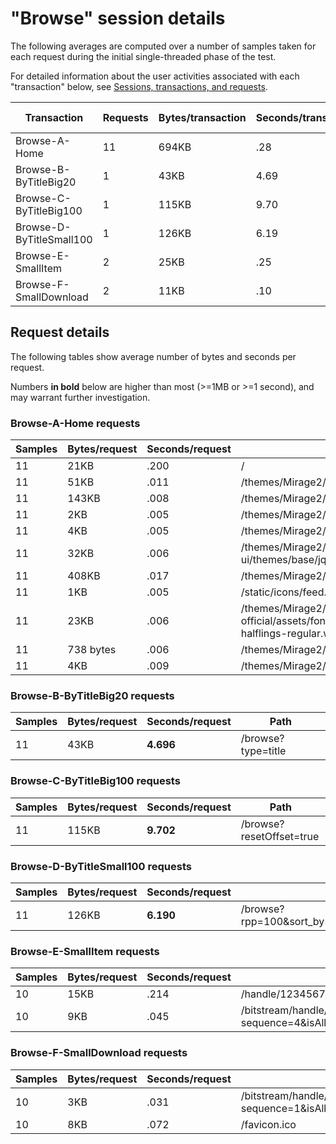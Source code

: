 # "Browse" session details

The following averages are computed over a number of samples taken for each request during
the initial single-threaded phase of the test.

For detailed information about the user activities associated with each "transaction" below,
see [Sessions, transactions, and requests](../../../doc/sessions).

Transaction | Requests | Bytes/transaction | Seconds/transaction | Request details
-|-|-|-|-
Browse-A-Home | 11 | 694KB | .28 | [See below](#browse-a-home-requests)
Browse-B-ByTitleBig20 | 1 | 43KB | 4.69 | [See below](#browse-b-bytitlebig20-requests)
Browse-C-ByTitleBig100 | 1 | 115KB | 9.70 | [See below](#browse-c-bytitlebig100-requests)
Browse-D-ByTitleSmall100 | 1 | 126KB | 6.19 | [See below](#browse-d-bytitlesmall100-requests)
Browse-E-SmallItem | 2 | 25KB | .25 | [See below](#browse-e-smallitem-requests)
Browse-F-SmallDownload | 2 | 11KB | .10 | [See below](#browse-f-smalldownload-requests)

## Request details

The following tables show average number of bytes and seconds per request.

Numbers **in bold** below are higher than most (>=1MB or >=1 second), and may warrant further investigation.


### Browse-A-Home requests

Samples | Bytes/request | Seconds/request | Path
-|-|-|-
11 | 21KB | .200 | / |
11 | 51KB | .011 | /themes/Mirage2/vendor/modernizr/modernizr.js |
11 | 143KB | .008 | /themes/Mirage2/styles/main.css |
11 | 2KB | .005 | /themes/Mirage2/images/atmire-logo-small.svg |
11 | 4KB | .005 | /themes/Mirage2/images/DSpace-logo-line.svg |
11 | 32KB | .006 | /themes/Mirage2/vendor/jquery-ui/themes/base/jquery-ui.css |
11 | 408KB | .017 | /themes/Mirage2/scripts/theme.js |
11 | 1KB | .005 | /static/icons/feed.png |
11 | 23KB | .006 | /themes/Mirage2/vendor/bootstrap-sass-official/assets/fonts/bootstrap/glyphicons-halflings-regular.woff |
11 | 738 bytes | .006 | /themes/Mirage2/images/favicon.ico |
11 | 4KB | .009 | /themes/Mirage2/images/apple-touch-icon.png |

### Browse-B-ByTitleBig20 requests

Samples | Bytes/request | Seconds/request | Path
-|-|-|-
11 | 43KB | **4.696** | /browse?type=title |

### Browse-C-ByTitleBig100 requests

Samples | Bytes/request | Seconds/request | Path
-|-|-|-
11 | 115KB | **9.702** | /browse?resetOffset=true |

### Browse-D-ByTitleSmall100 requests

Samples | Bytes/request | Seconds/request | Path
-|-|-|-
11 | 126KB | **6.190** | /browse?rpp=100&sort_by=1&type=title&etal=-1&starts_with=S&order=ASC |

### Browse-E-SmallItem requests

Samples | Bytes/request | Seconds/request | Path
-|-|-|-
10 | 15KB | .214 | /handle/123456789/31570 |
10 | 9KB | .045 | /bitstream/handle/123456789/31570/text.pdf.jpg?sequence=4&isAllowed=y |

### Browse-F-SmallDownload requests

Samples | Bytes/request | Seconds/request | Path
-|-|-|-
10 | 3KB | .031 | /bitstream/handle/123456789/31570/text.pdf?sequence=1&isAllowed=y |
10 | 8KB | .072 | /favicon.ico |
